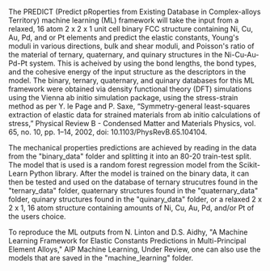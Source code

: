 The PREDICT (Predict pRoperties from Existing Database in Complex-alloys Territory) machine learning (ML) framework will take the input from a relaxed, 16 atom 2 x 2 x 1 unit cell binary FCC structure containing Ni, Cu, Au, Pd, and or Pt elements and predict the elastic constants, Young's moduli in various directions, bulk and shear moduli, and Poisson's ratio of the material of ternary, quaternary, and quinary structures in the Ni-Cu-Au-Pd-Pt system. This is acheived by using the bond lengths, the bond types, and the cohesive energy of the input structure as the descriptors in the model. The binary, ternary, quaternary, and quinary databases for this ML framework were obtained via density functional theory (DFT) simulations using the Vienna ab initio simulation package, using the stress-strain method as per Y. le Page and P. Saxe, “Symmetry-general least-squares extraction of elastic data for strained materials from ab initio calculations of stress,” Physical Review B - Condensed Matter and Materials Physics, vol. 65, no. 10, pp. 1–14, 2002, doi: 10.1103/PhysRevB.65.104104.

The mechanical properties predictions are achieved by reading in the data from the "binary_data" folder and splitting it into an 80-20 train-test split. The model that is used is a random forest regression model from the Scikit-Learn Python library. After the model is trained on the binary data, it can then be tested and used on the database of ternary strucutres found in the "ternary_data" folder, quaternary structures found in the "quaternary_data" folder, quinary structures found in the "quinary_data" folder, or a relaxed 2 x 2 x 1, 16 atom structure containing amounts of Ni, Cu, Au, Pd, and/or Pt of the users choice.

To reproduce the ML outputs from N. Linton and D.S. Aidhy, "A Machine Learning Framework for Elastic Constants Predictions in Multi-Principal Element Alloys," AIP Machine Learning, Under Review, one can also use the models that are saved in the "machine_learning" folder.
